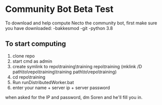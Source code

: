 # Community Bot Beta Test

To download and help compute Necto the community bot, first make sure you have downloaded:
-bakkesmod
-git
-python 3.8

## To start computing

1. clone repo
2. start cmd as admin
3. create symlink to repo\training\training repo\training (mklink /D path\to\repo\training\training path\to\repo\training)
4. cd repo\training
5. Run runDistributedWorker.bat
6. enter your name + server ip + server password

when asked for the IP and password, dm Soren and he'll fill you in. 
